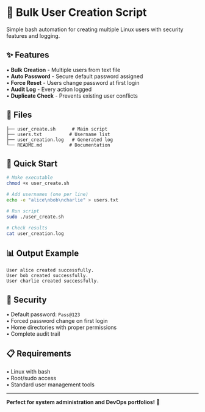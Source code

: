 # 🔹 Bulk User Creation Script

Simple bash automation for creating multiple Linux users with security features and logging.

## ✨ Features

• **Bulk Creation** - Multiple users from text file  
• **Auto Password** - Secure default password assigned  
• **Force Reset** - Users change password at first login  
• **Audit Log** - Every action logged  
• **Duplicate Check** - Prevents existing user conflicts  

## 📁 Files

```
├── user_create.sh      # Main script
├── users.txt          # Username list
├── user_creation.log   # Generated log
└── README.md          # Documentation
```

## 🚀 Quick Start

```bash
# Make executable
chmod +x user_create.sh

# Add usernames (one per line)
echo -e "alice\nbob\ncharlie" > users.txt

# Run script
sudo ./user_create.sh

# Check results
cat user_creation.log
```

## 📊 Output Example

```
User alice created successfully.
User bob created successfully.
User charlie created successfully.
```

## 🔐 Security

• Default password: `Pass@123`  
• Forced password change on first login  
• Home directories with proper permissions  
• Complete audit trail  

## 📋 Requirements

• Linux with bash  
• Root/sudo access  
• Standard user management tools  

---

**Perfect for system administration and DevOps portfolios!** 🚀